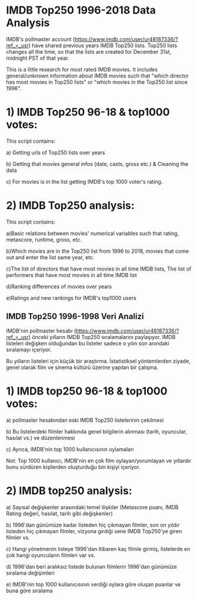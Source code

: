 # IMDB Top250 1996-2018 Data Analysis

IMDB's pollmaster account (https://www.imdb.com/user/ur48187336/?ref_=_usr) have shared previous years IMDB Top250 lists.
Top250 lists changes all the time, so that the lists are created for December 31st, midnight PST of that year.

This is a little research for most rated IMDB movies. It includes general/unknown information about IMDB movies such that "which director has most movies in Top250 lists" or "which movies in the Top250 list since 1996".

# 1) IMDB Top250 96-18 & top1000 votes:

This script contains:

a) Getting urls of Top250 lists over years

b) Getting that movies general infos (date, casts, gross etc.) & Cleaning the data

c) For movies is in the list getting IMDB's top 1000 voter's rating.

# 2) IMDB Top250 analysis:

This script contains:

a)Basic relations between movies' numerical variables such that rating, metascore, runtime, gross, etc.

b)Which movies are in the Top250 list from 1996 to 2018, movies that come out and enter the list same year, etc.

c)The list of directors that have most movies in all time IMDB lists, The list of performers that have most movies in all time IMDB list

d)Ranking differences of movies over years

e)Ratings and new rankings for IMDB's top1000 users


## IMDB Top250 1996-1998 Veri Analizi

IMDB'nin pollmaster hesabı (https://www.imdb.com/user/ur48187336/?ref_=_usr) önceki yılların IMDB Top250 sıralamalarını paylaşıyor.
IMDB listeleri değişken olduğundan bu listeler sadece o yılın son anındaki sıralamayı içeriyor.

Bu yılların listeleri için küçük bir araştırma. İstatistiksel yöntemlerden ziyade, genel olarak film ve sinema kültürü üzerine yapılan bir çalışma.

# 1) IMDB top250 96-18 & top1000 votes:

a) pollmaster hesabından eski IMDB Top250 listelerinin çekilmesi

b) Bu listelerdeki filmler hakkında genel bilgilerin alınması (tarih, oyuncular, hasılat vs.) ve düzenlenmesi

c) Ayrıca, IMDB'nin top 1000 kullanıcısının oylamaları

Not: Top 1000 kullanıcı, IMDB'nin en çok film oylayan/yorumlayan ve yıllardır bunu sürdüren kişilerden oluşturduğu bin kişiyi içeriyor.

# 2) IMDB top250 analysis:

a) Sayısal değişkenler arasındaki temel ilişkiler (Metascore puanı, IMDB Rating değeri, hasılat, tarih gibi değişkenler)

b) 1996'dan günümüze kadar listeden hiç çıkmayan filmler, son on yıldır listeden hiç çıkmayan filmler, vizyona girdiği sene IMDB Top250'ye giren filmler vs.

c) Hangi yönetmenin listeye 1996'dan itibaren kaç filmle girmiş, listelerde en çok hangi oyuncuların filmleri var vs.

d) 1996'dan beri aralıksız listede bulunan filmlerin 1996'dan günümüze sıralama değişimleri

e) IMDB'nin top 1000 kullanıcısının verdiği oylara göre oluşan puanlar ve buna göre sıralama

